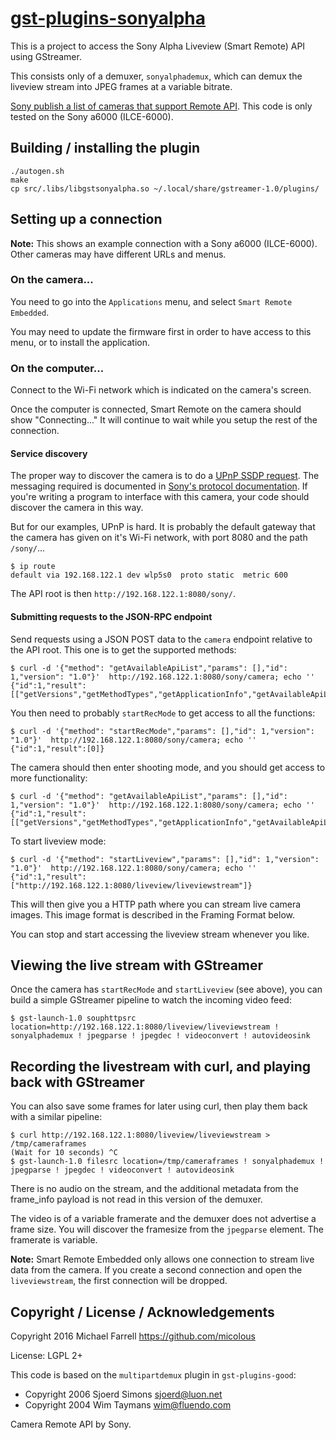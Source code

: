 # [gst-plugins-sonyalpha](https://github.com/micolous/gst-plugins-sonyalpha)

This is a project to access the Sony Alpha Liveview (Smart Remote) API using GStreamer.

This consists only of a demuxer, `sonyalphademux`, which can demux the liveview stream into JPEG frames at a variable bitrate.

[Sony publish a list of cameras that support Remote API](https://developer.sony.com/develop/cameras/device-support/).  This code is only tested on the Sony a6000 (ILCE-6000).

## Building / installing the plugin

```
./autogen.sh
make
cp src/.libs/libgstsonyalpha.so ~/.local/share/gstreamer-1.0/plugins/
```

## Setting up a connection

**Note:** This shows an example connection with a Sony a6000 (ILCE-6000).  Other cameras may have different URLs and menus.

### On the camera...

You need to go into the `Applications` menu, and select `Smart Remote Embedded`.

You may need to update the firmware first in order to have access to this menu, or to install the application.

### On the computer...

Connect to the Wi-Fi network which is indicated on the camera's screen.

Once the computer is connected, Smart Remote on the camera should show "Connecting..."  It will continue to wait while you setup the rest of the connection.

#### Service discovery

The proper way to discover the camera is to do a [UPnP SSDP request](https://en.wikipedia.org/wiki/Simple_Service_Discovery_Protocol).  The messaging required is documented in [Sony's protocol documentation](http://dl.developer.sony.com/cameras/sdks/CameraRemoteAPIbeta_SDK_2.20.zip).  If you're writing a program to interface with this camera, your code should discover the camera in this way.

But for our examples, UPnP is hard.  It is probably the default gateway that the camera has given on it's Wi-Fi network, with port 8080 and the path `/sony/`...

```
$ ip route
default via 192.168.122.1 dev wlp5s0  proto static  metric 600 
```

The API root is then `http://192.168.122.1:8080/sony/`.

#### Submitting requests to the JSON-RPC endpoint

Send requests using a JSON POST data to the `camera` endpoint relative to the API root.  This one is to get the supported methods:

```
$ curl -d '{"method": "getAvailableApiList","params": [],"id": 1,"version": "1.0"}'  http://192.168.122.1:8080/sony/camera; echo ''
{"id":1,"result":[["getVersions","getMethodTypes","getApplicationInfo","getAvailableApiList","getEvent","startRecMode","stopRecMode"]]}
```

You then need to probably `startRecMode` to get access to all the functions:

```
$ curl -d '{"method": "startRecMode","params": [],"id": 1,"version": "1.0"}'  http://192.168.122.1:8080/sony/camera; echo ''
{"id":1,"result":[0]}
```

The camera should then enter shooting mode, and you should get access to more functionality:

```
$ curl -d '{"method": "getAvailableApiList","params": [],"id": 1,"version": "1.0"}'  http://192.168.122.1:8080/sony/camera; echo ''
{"id":1,"result":[["getVersions","getMethodTypes","getApplicationInfo","getAvailableApiList","getEvent","actTakePicture","stopRecMode","startLiveview","stopLiveview","actZoom","setSelfTimer","getSelfTimer","getAvailableSelfTimer","getSupportedSelfTimer","getExposureCompensation","getAvailableExposureCompensation","getSupportedExposureCompensation","setShootMode","getShootMode","getAvailableShootMode","getSupportedShootMode","getSupportedFlashMode"]]}
```

To start liveview mode:

```
$ curl -d '{"method": "startLiveview","params": [],"id": 1,"version": "1.0"}'  http://192.168.122.1:8080/sony/camera; echo ''
{"id":1,"result":["http://192.168.122.1:8080/liveview/liveviewstream"]}
```

This will then give you a HTTP path where you can stream live camera images.  This image format is described in the Framing Format below.

You can stop and start accessing the liveview stream whenever you like.

## Viewing the live stream with GStreamer

Once the camera has `startRecMode` and `startLiveview` (see above), you can build a simple GStreamer pipeline to watch the incoming video feed:

```
$ gst-launch-1.0 souphttpsrc location=http://192.168.122.1:8080/liveview/liveviewstream ! sonyalphademux ! jpegparse ! jpegdec ! videoconvert ! autovideosink
```

## Recording the livestream with curl, and playing back with GStreamer

You can also save some frames for later using curl, then play them back with a similar pipeline:

```
$ curl http://192.168.122.1:8080/liveview/liveviewstream > /tmp/cameraframes
(Wait for 10 seconds) ^C
$ gst-launch-1.0 filesrc location=/tmp/cameraframes ! sonyalphademux ! jpegparse ! jpegdec ! videoconvert ! autovideosink
```

There is no audio on the stream, and the additional metadata from the frame_info payload is not read in this version of the demuxer.

The video is of a variable framerate and the demuxer does not advertise a frame size.  You will discover the framesize from the `jpegparse` element.  The framerate is variable.

**Note:** Smart Remote Embedded only allows one connection to stream live data from the camera.  If you create a second connection and open the `liveviewstream`, the first connection will be dropped.

## Copyright / License / Acknowledgements

Copyright 2016 Michael Farrell <https://github.com/micolous>

License: LGPL 2+

This code is based on the `multipartdemux` plugin in `gst-plugins-good`:

* Copyright 2006 Sjoerd Simons <sjoerd@luon.net>
* Copyright 2004 Wim Taymans <wim@fluendo.com>

Camera Remote API by Sony.



